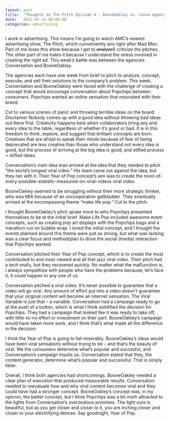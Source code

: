 ```yaml
---
layout: post
title:  "Thoughts on The Pitch Episode 4 - BooneOakley vs. Convo Agency"
date:   2012-05-16 08:00:00
categories: advertising
---
```


I work in advertising. This means I’m going to watch AMC’s newest advertising show, The Pitch, which conveniently airs right after Mad Men. Part of me loves this show because I get to ~~analyze~~ß criticize the pitches. The other part of me hates it because I understand the stress involved in creating the right ad. This week’s battle was between the agencies Conversation and BooneOakley.

The agencies each have one week from brief to pitch to analyze, concept, execute, and sell their solutions to the company’s problem. This week, Conversation and BooneOakley were faced with the challenge of creating a concept that would encourage conversation about Popchips between consumers. Popchips wanted an online sensation that resonated with their brand.

Cut to various scenes of panic and throwing terrible ideas on the board. *Disclaimer* Nobody comes up with a good idea without throwing bad ideas out there first. Creativity happens best when collaborators bring any and every idea to the table, regardless of whether it’s good or bad. It is in this freedom to think, explore, and suggest that brilliant concepts are born. Creatives that are afraid to speak their minds because of fear of being deprecated are less creative than those who understand not every idea is good, but the process of arriving at the big idea is good, and stifled process = stifled ideas.

Conversation’s main idea man arrived at the idea that they needed to pitch “the world’s longest viral video.” His team came out against the idea, but they ran with it. Their Year of Pop concept’s aim was to create the most-of-every-possible-statistic-measured-on-viral-videos viral video.

BooneOakley seemed to be struggling without their more strategic thinker, who was MIA because of an uncooperative gallbladder. They eventually arrived at the encompassing theme “make life pop.” Cut to the pitch.

I thought BooneOakley’s pitch spoke more to who Popchips presented themselves to be at the initial brief. Make Life Pop included awesome event concepts, such as creating pop art displays with the Popchips bags and a marathon run on bubble wrap. I loved the initial concept, and I thought the events planned around this theme were just as strong, but what was lacking was a clear focus and method/plan to drive the social (media) interaction that Popchips wanted.

Conversation pitched their Year of Pop concept, which is to create the most contributed to and most viewed and all that jazz viral video. Their pitch had a tech snafu, but they recovered quickly. No matter what the malfunction is, I always sympathize with people who have the problems because, let’s face it, it could happen to any one of us.

Conversation pitched a viral video. It’s never possible to guarantee that a video will go viral. Any amount of effort put into a video doesn’t guarantee that your original content will become an internet sensation. The Viral Variable is just that – a variable. Conversation had a campaign ready to go at the push of a button, which is what I think solidified the decision for Popchips. They had a campaign that looked like it was ready to take off, with little-to-no effort or investment on their part. BooneOakley’s campaign would have taken more work, and I think that’s what made all the difference in the decision.

I think the Year of Pop is going to fail miserably. BooneOakley’s ideas would have been viral sensations without trying to be – and that’s the beauty of viral. We the consumers determine what’s popular and succesful, and Conversation’s campaign insults us. Conversation stated that they, the content generator, determine what’s popular and successful. That is simply false.

Overall, I think both agencies had shortcomings. BooneOakley needed a clear plan of execution that produced measurable results. Conversation needed to reevaluate how and why viral content becomes viral and they could have had a stronger concept. BooneOakley’s concept was, in my opinion, the better concept, but I think Popchips was a bit moth attracted to the lights from Conversation’s overzealous promises. The light sure is beautiful, but as you get closer and closer to it, you are inching closer and closer to your electrifying demise. Say goodnight, Year of Pop.